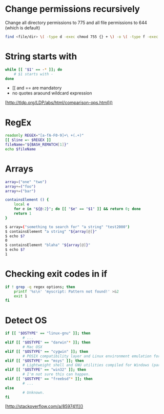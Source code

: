 # Change permissions recursively
Change all directory permissions to 775 and all file permissions to 644 (which is default)

```bash
find <file/dir> \( -type d -exec chmod 755 {} + \) -o \( -type f -exec chmod 644 {} + \)
```

# String starts with
```bash
while [[ "$1" == -* ]]; do
    # $1 starts with -
done
```
- [[ and == are mandatory
- no quotes araound wildcard expression

[http://tldp.org/LDP/abs/html/comparison-ops.html]()

# RegEx
```bash
readonly REGEX="[a-fA-F0-9]+\ +(.+)"
[[ $line =~ $REGEX ]]
fileName="${BASH_REMATCH[1]}"
echo $fileName
```

# Arrays
```bash
array=("one" "two")
array+=("foo")
array+=("bar")
```

```bash
containsElement () {
    local e
    for e in "${@:2}"; do [[ "$e" == "$1" ]] && return 0; done
    return 1
}
```
```bash
$ array=("something to search for" "a string" "test2000")
$ containsElement "a string" "${array[@]}"
$ echo $?
0
$ containsElement "blaha" "${array[@]}"
$ echo $?
1
```


# Checking exit codes in if
```bash
if ! grep -q regex options; then
    printf '%s\n' 'myscript: Pattern not found!' >&2
    exit 1
fi
```

# Detect OS
```bash
if [[ "$OSTYPE" == "linux-gnu" ]]; then
        # ...
elif [[ "$OSTYPE" == "darwin"* ]]; then
        # Mac OSX
elif [[ "$OSTYPE" == "cygwin" ]]; then
        # POSIX compatibility layer and Linux environment emulation for Windows
elif [[ "$OSTYPE" == "msys" ]]; then
        # Lightweight shell and GNU utilities compiled for Windows (part of MinGW)
elif [[ "$OSTYPE" == "win32" ]]; then
        # I'm not sure this can happen.
elif [[ "$OSTYPE" == "freebsd"* ]]; then
        # ...
else
        # Unknown.
fi
```
[http://stackoverflow.com/a/8597411]()